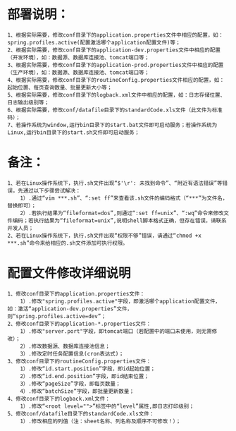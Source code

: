 # 部署说明：
    1、根据实际需要，修改conf目录下的application.properties文件中相应的配置，如：spring.profiles.active(配置激活哪个application配置文件)等；
    2、根据实际需要，修改conf目录下的application-dev.properties文件中相应的配置（开发环境），如：数据源、数据库连接池、tomcat端口等；
    3、根据实际需要，修改conf目录下的application-prod.properties文件中相应的配置（生产环境），如：数据源、数据库连接池、tomcat端口等；
    4、根据实际需要，修改conf目录下的routineConfig.properties文件相应的配置，如：起始位置、每页查询数量、批量更新大小等；
    5、根据实际需要，修改conf目录下的logback.xml文件中相应的配置，如：日志存储位置、日志输出级别等；
    6、根据实际需要，修改conf/datafile目录下的standardCode.xls文件（此文件为标准码）；
    7、若操作系统为window,运行bin目录下的start.bat文件即可启动服务；若操作系统为Linux,运行bin目录下的start.sh文件即可启动服务；

# 备注：
    1、若在Linux操作系统下，执行.sh文件出现“$'\r': 未找到命令”、“附近有语法错误”等错误，先通过以下步骤尝试解决：
        1）.通过“vim ***.sh”、“:set ff”来查看该.sh文件的编码格式（“***”为文件名，替换即可）；
        2）.若执行结果为“fileformat=dos”,则通过“:set ff=unix”、“:wq”命令来修改文件编码；若执行结果为“fileformat=unix”,说明shell脚本格式正确，但存在错误，请联系开发人员；
    2、若在Linux操作系统下，执行.sh文件出现“权限不够”错误，请通过“chmod +x ***.sh”命令来给相应的.sh文件添加可执行权限。
    
# 配置文件修改详细说明
    1、修改conf目录下的application.properties文件：
        1）.修改"spring.profiles.active"字段，即激活哪个application配置文件，如：激活“application-dev.properties”文件，则“spring.profiles.active=dev”；
    2、修改conf目录下的application-*.properties文件：
        1）.修改"server.port"字段，即tomcat端口（若配置中的端口未使用，则无需修改）；
        2）.修改数据源、数据库连接池信息；
        3）.修改定时任务配置信息(cron表达式)；
    3、修改conf目录下的routineConfig.properties文件：
        1）.修改“id.start.position”字段，即id起始位置；
        2）.修改“id.end.position”字段，即id结束位置；
        3）.修改“pageSize”字段，即每页数量；
        4）.修改“batchSize”字段，即批量更新数量；
    4、修改conf目录下的logback.xml文件：
        1）.修改“<root level="">”标签中的“level”属性,即日志打印级别；
    5、修改conf/datafile目录下的standardCode.xls文件：
        1）.修改相应的列值（注：sheet名称、列名称及顺序不可修改！）；